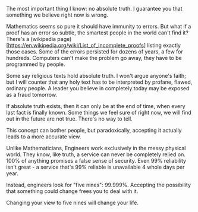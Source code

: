 The most important thing I know: no absolute truth. I guarantee you that something we believe right now is wrong.

Mathematics seems so pure it should have immunity to errors. But what if a proof has an error so subtle, the smartest people in the world can't find it? There's a (wikipedia page)[https://en.wikipedia.org/wiki/List_of_incomplete_proofs] listing exactly those cases. Some of the errors persisted for dozens of years, a few for hundreds. Computers can't make the problem go away, they have to be programmed by people.

Some say religious texts hold absolute truth. I won't argue anyone's faith; but I will counter that any holy text has to be interpreted by profane, flawed, ordinary people. A leader you believe in completely today may be exposed as a fraud tomorrow.

If absolute truth exists, then it can only be at the end of time, when every last fact is finally known. Some things we feel sure of right now, we will find out in the future are not true. There's no way to tell.

This concept can bother people, but paradoxically, accepting it actually leads to a more accurate view.

Unlike Mathematicians, Engineers work exclusively in the messy physical world. They know, like truth, a service can never be completely relied on. 100% of anything promises a false sense of security. Even 99% reliability isn't great - a service that's 99% reliable is unavailable 4 whole days per year.

Instead, engineers look for "five nines": 99.999%. Accepting the possibility that something could change frees you to deal with it.

Changing your view to five nines will change your life.
